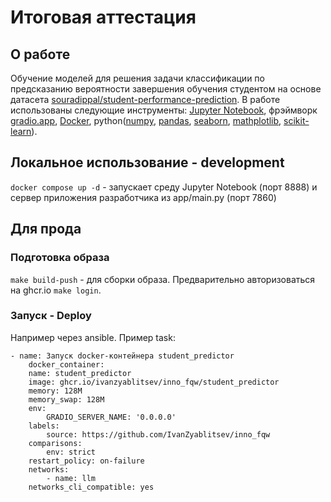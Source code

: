 # Итоговая аттестация

## О работе

Обучение моделей для решения задачи классификации по предсказанию вероятности завершения обучения студентом на основе датасета [souradippal/student-performance-prediction](https://www.kaggle.com/datasets/souradippal/student-performance-prediction). В работе использованы следующие инструменты: [Jupyter Notebook](https://jupyter.org/), фрэймворк [gradio.app](https://www.gradio.app/), [Docker](https://docker.com), python([numpy](https://numpy.org/), [pandas](https://pandas.pydata.org/), [seaborn](https://seaborn.pydata.org/), [mathplotlib](https://matplotlib.org/), [scikit-learn](https://scikit-learn.org/)).

## Локальное использование - development

`docker compose up -d` - запускает среду Jupyter Notebook (порт 8888) и сервер приложения разработчика из app/main.py (порт 7860)

## Для прода

### Подготовка образа

`make build-push` - для сборки образа. Предварительно авторизоваться на ghcr.io `make login`.

### Запуск - Deploy

Например через ansible. Пример task:

```yalm
- name: Запуск docker-контейнера student_predictor
    docker_container:
    name: student_predictor
    image: ghcr.io/ivanzyablitsev/inno_fqw/student_predictor
    memory: 128M
    memory_swap: 128M
    env:
        GRADIO_SERVER_NAME: '0.0.0.0'
    labels:
        source: https://github.com/IvanZyablitsev/inno_fqw
    comparisons:
        env: strict
    restart_policy: on-failure
    networks:
        - name: llm
    networks_cli_compatible: yes
```
